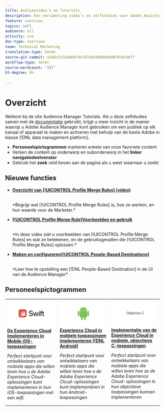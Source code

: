 ```yaml
---
title: Analysevideo's en Tutorials
description: Een verzameling video's en zelfstudies voor Adobe Analytics.
feature: overview
topics: null
audience: all
activity: use
doc-type: overview
team: Technical Marketing
translation-type: tm+mt
source-git-commit: a108c51fdad66f4e7974eb96609b6d8f058cb6ff
workflow-type: tm+mt
source-wordcount: '337'
ht-degree: 8%

---
```



# Overzicht

Welkom bij de site Audience Manager Tutorials.  Als u deze zelfstudies samen met de [documentatie](https://experienceleague.adobe.com/docs/audience-manager/user-guide/aam-home.html) gebruikt, krijgt u meer inzicht in de manier waarop u Adobe Audience Manager kunt gebruiken om een publiek op elk kanaal of apparaat te maken en activeren met behulp van de beste Adobe in klasse [!DNL data management platform].

* **Personeelspictogrammen** markeren enkele van onze favoriete content
* Verken de content op onderwerp en subonderwerp in het **linker navigatiedeelvenster**
* Gebruik het **zoek** veld boven aan de pagina als u weet waarnaar u zoekt

## Nieuwe functies

* **[Overzicht van [!UICONTROL Profile Merge Rules] (video)](build-and-manage-audiences/profile-merge/overview-of-profile-merge-rules.md)**

   <br>
   *Begrijp wat [!UICONTROL Profile Merge Rules] is, hoe ze werken, en hun waarde voor de Marketer.*

* **[[!UICONTROL Profile Merge Rule]Voorbeelden en gebruik](build-and-manage-audiences/profile-merge/profile-merge-rule-examples-and-use-cases.md)**

   <br>
   *In deze video ziet u voorbeelden van [!UICONTROL Profile Merge Rules] en wat ze betekenen, en de gebruiksgevallen die [!UICONTROL Profile Merge Rules] oplossen.*

* **[Maken en configureren[!UICONTROL People-Based Destinations]](data-activation/people-based-destinations/create-and-configure-people-based-destinations.md)**

   <br>
   *Leer hoe te opstelling een [!DNL People-Based Destination] in de UI van de Audience Manager*

## Personeelspictogrammen

<table>
<tr>
  <td>
    <a href="https://docs.adobe.com/content/help/en/experience-cloud/implementing-in-mobile-ios-swift-apps-with-launch/index.html">
      <img alt="miniatuurafbeelding voor de zelfstudie 'De Experience Cloud implementeren in Mobile iOS Swift-toepassingen'" src="assets/thumb_swift.png" />
    </a>
    <div>
      <a href="https://docs.adobe.com/content/help/en/experience-cloud/implementing-in-mobile-ios-swift-apps-with-launch/index.html">
    <strong>De Experience Cloud implementeren in Mobile iOS-toepassingen</strong>
    </a>
    </div>
    <p>
    <em>Perfect startpunt voor ontwikkelaars van mobiele apps die willen leren hoe u de Adobe Experience Cloud-oplossingen kunt implementeren in hun iOS-toepassingen met een wift.</em>
    <p>
  </td>
  <td>
    <a href="https://docs.adobe.com/content/help/en/experience-cloud/implementing-in-mobile-android-apps-with-launch/index.html">
      <img alt="miniatuurafbeelding voor de zelfstudie 'Experience Cloud implementeren in mobiele Android-toepassingen'" src="assets/thumb_android.png" />
    </a>
    <div>
      <a href="https://docs.adobe.com/content/help/en/experience-cloud/implementing-in-mobile-android-apps-with-launch/index.html">
    <strong>Experience Cloud in mobiele toepassingen implementeren [!DNL Android]</strong>
    </a>
    </div>
    <p>
    <em>Perfect startpunt voor ontwikkelaars van mobiele apps die willen leren hoe u de Adobe Experience Cloud-oplossingen kunt implementeren in hun Android-toepassingen</em>
    <p>
  </td>
  <td>
    <a href="https://docs.adobe.com/content/help/en/experience-cloud/implementing-in-mobile-ios-objective-c-apps-with-launch/index.html">
      <img alt="miniatuurafbeelding voor de zelfstudie 'Experience Cloud implementeren in mobiele, objectieve-C-toepassingen'" src="assets/thumb_objective_c.png" />
    </a>
    <div>
      <a href="https://docs.adobe.com/content/help/en/experience-cloud/implementing-in-mobile-ios-objective-c-apps-with-launch/index.html">
    <strong>Implementatie van de Experience Cloud in mobiele, objectieve C-toepassingen</strong>
    </a>
    </div>
    <p>
    <em>Perfect startpunt voor ontwikkelaars van mobiele apps die willen leren hoe ze de Adobe Experience Cloud-oplossingen in hun objectieve toepassingen kunnen implementeren</em>
    <p>
  </td>
</tr>
</table>
